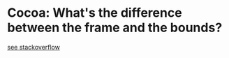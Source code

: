 # Cocoa: What's the difference between the frame and the bounds?

[see stackoverflow](https://stackoverflow.com/questions/1210047/cocoa-whats-the-difference-between-the-frame-and-the-bounds)

